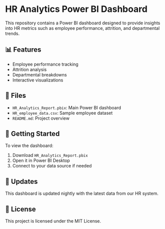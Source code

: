 # HR Analytics Power BI Dashboard

This repository contains a Power BI dashboard designed to provide insights into HR metrics such as employee performance, attrition, and departmental trends.

## 📊 Features
- Employee performance tracking
- Attrition analysis
- Departmental breakdowns
- Interactive visualizations

## 📁 Files
- `HR_Analytics_Report.pbix`: Main Power BI dashboard
- `HR_employee_data.csv`: Sample employee dataset
- `README.md`: Project overview

## 🚀 Getting Started
To view the dashboard:
1. Download `HR_Analytics_Report.pbix`
2. Open it in Power BI Desktop
3. Connect to your data source if needed

## 📅 Updates
This dashboard is updated nightly with the latest data from our HR system.

## 📄 License
This project is licensed under the MIT License.
